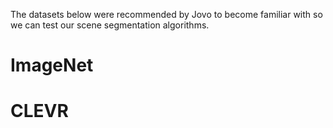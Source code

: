 The datasets below were recommended by Jovo to become familiar with so we can test our scene segmentation algorithms.

# ImageNet


# CLEVR
